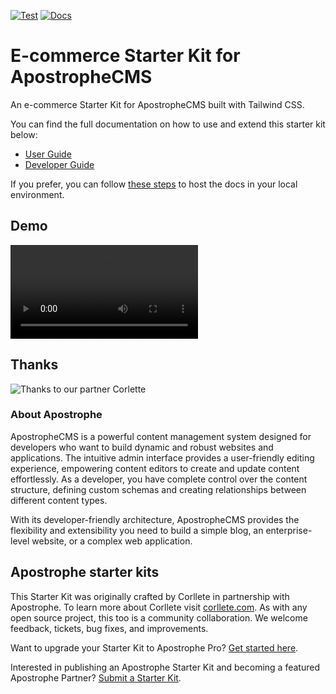 [![Test](https://github.com/apostrophecms/starter-kit-ecommerce/actions/workflows/test.yml/badge.svg)](https://github.com/apostrophecms/starter-kit-ecommerce/actions/workflows/test.yml) [![Docs](https://github.com/apostrophecms/starter-kit-ecommerce/actions/workflows/docs.yml/badge.svg)](https://github.com/apostrophecms/starter-kit-ecommerce/actions/workflows/docs.yml)

# E-commerce Starter Kit for ApostropheCMS
An e-commerce Starter Kit for ApostropheCMS built with Tailwind CSS.

You can find the full documentation on how to use and extend this starter kit below:
* [User Guide](https://apostrophecms.github.io/starter-kit-ecommerce/user/)
* [Developer Guide](https://apostrophecms.github.io/starter-kit-ecommerce/developer/)

If you prefer, you can follow [these steps](https://github.com/apostrophecms/starter-kit-ecommerce/blob/main/docs/README.md) to host the docs in your local environment.

## Demo
<video src="https://user-images.githubusercontent.com/1889830/257869016-8707f5d1-b6cd-4db8-a433-393641feb3a3.mp4" controls="controls" style="max-width: 730px;">
</video>

## Thanks

![Thanks to our partner Corlette](https://static.apostrophecms.com/apostrophecms/starter-kit-ecommerce/images/corllete-thanks.png)

### About Apostrophe
ApostropheCMS is a powerful content management system designed for developers who want to build dynamic and robust websites and applications. The intuitive admin interface provides a user-friendly editing experience, empowering content editors to create and update content effortlessly. As a developer, you have complete control over the content structure, defining custom schemas and creating relationships between different content types.

With its developer-friendly architecture, ApostropheCMS provides the flexibility and extensibility you need to build a simple blog, an enterprise-level website, or a complex web application.


## Apostrophe starter kits
This Starter Kit was originally crafted by Corllete in partnership with Apostrophe. To learn more about Corllete visit [corllete.com](https://corllete.com). As with any open source project, this too is a community collaboration. We welcome feedback, tickets, bug fixes, and improvements.

Want to upgrade your Starter Kit to Apostrophe Pro? [Get started here](https://apostrophecms.com/pro).

Interested in publishing an Apostrophe Starter Kit and becoming a featured Apostrophe Partner? [Submit a Starter Kit](https://apostrophecms.com/starter-kits).

